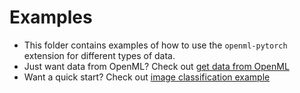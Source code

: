 # Examples

- This folder contains examples of how to use the `openml-pytorch` extension for different types of data. 
- Just want data from OpenML? Check out [get data from OpenML](./Getting%20data%20from%20OpenML.ipynb)
- Want a quick start? Check out [image classification example](./Images/Image%20Classification%20Task.ipynb)
